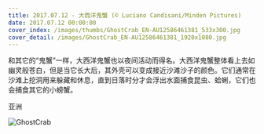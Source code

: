 ```yaml
---
title: 2017.07.12 - 大西洋鬼蟹 (© Luciano Candisani/Minden Pictures)
date: 2017.07.12 00:00:00
cover_index: /images/thumbs/GhostCrab_EN-AU12586461381_533x300.jpg
cover_detail: /images/GhostCrab_EN-AU12586461381_1920x1080.jpg
---
```


和其它的“鬼蟹”一样，大西洋鬼蟹也以夜间活动而得名。大西洋鬼蟹整体看上去如幽灵般苍白，但是当它长大后，其外壳可以变成接近沙滩沙子的颜色。它们通常在沙滩上挖洞用来躲藏和休息，直到日落时分才会浮出水面捕食昆虫、蛤蜊，它们也会捕食其它的小螃蟹。

亚洲

![GhostCrab](/images/GhostCrab_EN-AU12586461381_1920x1080.jpg)
